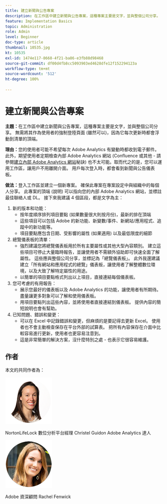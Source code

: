 ```yaml
---
title: 建立新聞與公告專案
description: 在工作區中建立新聞與公告專案，這種專案主要是文字，並與整個公司分享。
feature: Implementation Basics
topic: Administration
role: Admin
level: Beginner
doc-type: article
thumbnail: 10535.jpg
kt: 10535
exl-id: 1474e117-8668-4f21-ba86-e3fb88d98468
source-git-commit: df00d4fb8cc5093903ed4628dfe12f152294123a
workflow-type: tm+mt
source-wordcount: '512'
ht-degree: 100%

---
```


# 建立新聞與公告專案

**主題：**&#x200B;在工作區中建立新聞與公告專案，這種專案主要是文字，並與整個公司分享。 無需將其作為使用者的強制登陸頁面 (雖然可以)，因為它每次更新時都會浮動到清單的頂端。

**理由：**&#x200B;您的使用者可能不希望每次 Adobe Analytics 有變動時都收到電子郵件。 此外，期望使用者定期檢查內部 Adobe Analytics 網站 (Confluence 或其他 - 請參閱[建立內部 Adobe Analytics 網站](create-an-internal-adobe-analytics-site.md)秘訣) 也不太可能。取而代之的是，您可以運用工作區，讓用戶不用離開介面。 用戶每次登入時，都會看到新聞與公告儀表板。

**做法：**&#x200B;登入工作區並建立一個新專案。 確保此專案在專案設定中與組織中的每個人分享。 此專案的頂端 (說明) 可以指向您的內部 Adobe Analytics 網站，並標註最佳聯絡人或 DL。 接下來我建議 4 個區段，都是文字為主：
1. 新的版本和功能：
   * 按年度順序排列項目要點 (如果數量很大則按月份)，最新的排在頂端
   * 這些項目可以包括 Adobe 的新功能、新變數/事件、新網站/應用程式、追蹤中的新功能等。
   * 項目要點應包含日期、受影響的屬性 (如果適用) 以及最低限度的細節
1. 總覽儀表板的清單：
   * 強烈建議您將總覽儀表板用於所有主要屬性或其他大型內容類別。 建立這些項目可停止大量臨時報告，並讓使用者不需額外協助即可快速全面了解屬性。 這些應與整個公司分享，並標記為「總覽儀表板」。 此外我還建議建立「所有網站和應用程式的總覽」儀表板，讓使用者了解整體數位環境，以及大致了解特定屬性的用途。
   * 以簡單的項目要點格式列出以上項目，直接連結每個儀表板。
1. 您可考慮的有用報告：
   * 展示您最好的儀表板以及 Adobe Analytics 的功能，讓使用者有所期待。 盡量讓更多對象可以了解和使用儀表板。
   * 用項目要點列出這些內容，並將使用者直接連結到儀表板。 提供內容的簡短說明也會有幫助。
1. 已知問題、錯誤和變更：
   * 可以在 Excel 中記錄錯誤和變更，但麻煩的是要記得去更新 Excel。 使用者也不會主動檢查保存在平台外部的試算表。 把所有內容保存在介面中比較容易進行更新，使用者也更容易注意到。
   * 這是非常簡單的解決方案，沒什麼特別之處 - 也表示它很容易維護。

## 作者

本文的共同作者為：

![Christel Guidon](assets/Christel-Headshot-150.png)

NortonLifeLock 數位分析平台經理 Christel Guidon
Adobe Analytics 達人

![Rachel Fenwick](assets/Rachel-Fenwick-150.png)

Adobe 資深顧問 Rachel Fenwick
